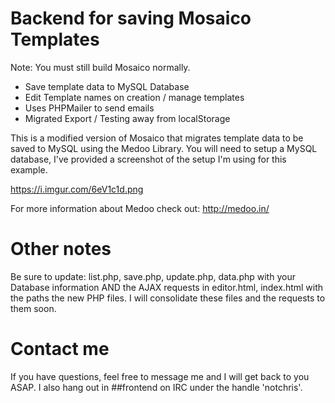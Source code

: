 # Backend for saving Mosaico Templates

Note: You must still build Mosaico normally.

- Save template data to MySQL Database
- Edit Template names on creation / manage templates
- Uses PHPMailer to send emails
- Migrated Export / Testing away from localStorage

This is a modified version of Mosaico that migrates template data to be saved to MySQL using the Medoo Library. You will need to setup a MySQL database, I've provided a screenshot of the setup I'm using for this example.

https://i.imgur.com/6eV1c1d.png

For more information about Medoo check out: http://medoo.in/

# Other notes

Be sure to update: list.php, save.php, update.php, data.php with your Database information AND the AJAX requests in editor.html, index.html with the paths the new PHP files. I will consolidate these files and the requests to them soon.

# Contact me

If you have questions, feel free to message me and I will get back to you ASAP. I also hang out in ##frontend on IRC under the handle 'notchris'.



